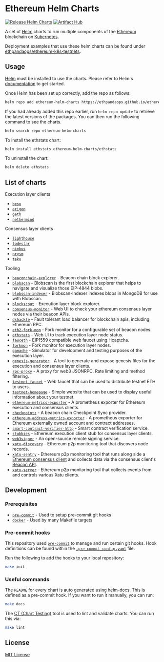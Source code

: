 # Ethereum Helm Charts

[![Release Helm Charts](https://github.com/ethpandaops/ethereum-helm-charts/actions/workflows/release.yaml/badge.svg)](https://github.com/ethpandaops/ethereum-helm-charts/actions/workflows/release.yaml)
[![Artifact Hub](https://img.shields.io/endpoint?url=https://artifacthub.io/badge/repository/ethereum-helm-charts)](https://artifacthub.io/packages/search?repo=ethereum-helm-charts)

A set of [Helm](https://helm.sh/) charts to run multiple components of the [Ethereum](https://ethereum.org/) blockchain on [Kubernetes](https://kubernetes.io/).

Deployment examples that use these helm charts can be found under [ethpandaops/ethereum-k8s-testnets](https://github.com/ethpandaops/ethereum-k8s-testnets).

## Usage

[Helm](https://helm.sh) must be installed to use the charts.  Please refer to
Helm's [documentation](https://helm.sh/docs) to get started.

Once Helm has been set up correctly, add the repo as follows:

```sh
helm repo add ethereum-helm-charts https://ethpandaops.github.io/ethereum-helm-charts
```

If you had already added this repo earlier, run `helm repo update` to retrieve
the latest versions of the packages.  You can then run the following command to see the charts.

```sh
helm search repo ethereum-helm-charts
```

To install the ethstats chart:

```sh
helm install ethstats ethereum-helm-charts/ethstats
```

To uninstall the chart:

```sh
helm delete ethstats
```

## List of charts

Execution layer clients

- [`besu`](charts/besu)
- [`erigon`](charts/erigon)
- [`geth`](charts/geth)
- [`nethermind`](charts/nethermind)

Consensus layer clients

- [`lighthouse`](charts/lighthouse)
- [`lodestar`](charts/lodestar)
- [`nimbus`](charts/nimbus)
- [`prysm`](charts/prysm)
- [`teku`](charts/teku)

Tooling

- [`beaconchain-explorer`](charts/beaconchain-explorer) - Beacon chain block explorer.
- [`blobscan`](charts/blobscan) - Blobscan is the first blockchain explorer that helps to navigate and visualize those EIP-4844 blobs.
- [`blobscan-indexer`](charts/blobscan-indexer) - Blobscan-Indexer indexes blobs in MongoDB for use with Blobscan.
- [`blockscout`](charts/blockscout) - Execution layer block explorer.
- [`consensus-monitor`](charts/consensus-monitor) - Web UI to check your ethereum consensus layer nodes via their beacon APIs.
- [`dshackle`](charts/dshackle) - Fault tolerant load balancer for blockchain apis, including Ethereum RPC.
- [`eth2-fork-mon`](charts/eth2-fork-mon) - Fork monitor for a configurable set of beacon nodes.
- [`ethstats`](charts/ethstats) - Web UI to track execution layer node status.
- [`fauceth`](charts/fauceth) - EIP1559 compatible web faucet using Hcaptcha.
- [`forkmon`](charts/forkmon) - Fork monitor for execution layer nodes.
- [`ganache`](charts/ganache) - Simulator for development and testing purposes of the execution layer.
- [`genesis-generator`](charts/genesis-generator) - A tool to generate and expose genesis files for the execution and consensus layer clients.
- [`rpc-proxy`](charts/rpc-proxy) - A proxy for web3 JSONRPC. Rate limiting and method filtering.
- [`testnet-faucet`](charts/testnet-faucet) - Web faucet that can be used to distribute testnet ETH to users.
- [`testnet-homepage`](charts/testnet-homepage) - Simple website that can be used to display useful information about your testnet.
- [`ethereum-metrics-exporter`](charts/ethereum-metrics-exporter) - A prometheus exporter for Ethereum execution and consensus clients.
- [`checkpointz`](charts/checkpointz) - A beacon chain Checkpoint Sync provider.
- [`ethereum-address-metrics-exporter`](charts/ethereum-address-metrics-exporter) - A prometheus exporter for Ethereum externally owned account and contract addresses.
- [`smart-contract-verifier-http`](charts/smart-contract-verifier-http) - Smart contract verification service.
- [`stubbies`](charts/stubbies) - Ethereum execution client stub for consensus layer clients.
- [`web3signer`](charts/web3signer) - An open-source remote signing service.
- [`xatu-discovery`](charts/xatu-discovery) - Ethereum p2p monitoring tool that discovers node records.
- [`xatu-sentry`](charts/xatu-sentry) - Ethereum p2p monitoring tool that runs along side a [Ethereum consensus client](https://ethereum.org/en/developers/docs/nodes-and-clients/#consensus-clients) and collects data via the consensus client's [Beacon API](https://ethereum.github.io/beacon-APIs/).
- [`xatu-server`](charts/xatu-server) - Ethereum p2p monitoring tool that collects events from and controls various Xatu clients.

## Development

### Prerequisites

- [`pre-commit`](https://pre-commit.com/) - Used to setup pre-commit git hooks
- [`docker`](https://www.docker.com/) - Used by many Makefile targets

### Pre-commit hooks

This repository used [`pre-commit`](https://pre-commit.com/) to manage and run certain git hooks. Hook definitions can be found within the [`.pre-commit-config.yaml`](.pre-commit-config.yaml) file.

Run the following to add the hooks to your local repository:

```sh
make init
```

### Useful commands

The `README` for every chart is auto generated using [helm-docs](https://github.com/norwoodj/helm-docs). This is defined as a pre-commit hook. If you want to run it manually, you can run:

```sh
make docs
```

The [CT (Chart Testing)](https://github.com/helm/chart-testing) tool is used to lint and validate charts. You can run this via:

```sh
make lint
```

## License

[MIT License](LICENSE)

